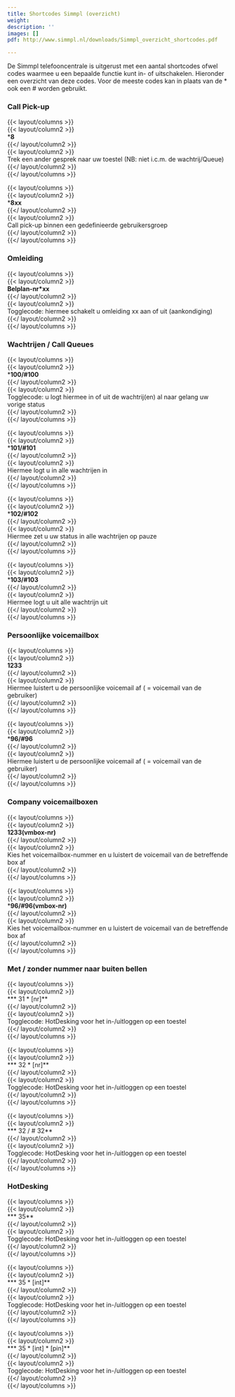```yaml
---
title: Shortcodes Simmpl (overzicht)
weight: 
description: ''
images: []
pdf: http://www.simmpl.nl/downloads/Simmpl_overzicht_shortcodes.pdf

---
```

De Simmpl telefooncentrale is uitgerust met een aantal shortcodes ofwel codes waarmee u een bepaalde functie kunt in- of uitschakelen. Hieronder een overzicht van deze codes. Voor de meeste codes kan in plaats van de * ook een # worden gebruikt.

### Call Pick-up

{{< layout/columns >}}  
 {{< layout/column2 >}}  
***8**  
 {{</ layout/column2 >}}  
 {{< layout/column2 >}}  
Trek een ander gesprek naar uw toestel (NB: niet i.c.m. de wachtrij/Queue)  
 {{</ layout/column2 >}}  
{{</ layout/columns >}}

{{< layout/columns >}}  
 {{< layout/column2 >}}  
***8xx**  
 {{</ layout/column2 >}}  
 {{< layout/column2 >}}  
Call pick-up binnen een gedefinieerde gebruikersgroep  
 {{</ layout/column2 >}}  
{{</ layout/columns >}}

### Omleiding

{{< layout/columns >}}  
 {{< layout/column2 >}}  
**Belplan-nr*xx**  
 {{</ layout/column2 >}}  
 {{< layout/column2 >}}  
Togglecode: hiermee schakelt u omleiding xx aan of uit (aankondiging)  
 {{</ layout/column2 >}}  
{{</ layout/columns >}}

### Wachtrijen / Call Queues

{{< layout/columns >}}  
 {{< layout/column2 >}}  
***100/#100**  
 {{</ layout/column2 >}}  
 {{< layout/column2 >}}  
Togglecode: u logt hiermee in of uit de wachtrij(en) al naar gelang uw vorige status  
 {{</ layout/column2 >}}  
{{</ layout/columns >}}

{{< layout/columns >}}  
 {{< layout/column2 >}}  
***101/#101**  
 {{</ layout/column2 >}}  
 {{< layout/column2 >}}  
Hiermee logt u in alle wachtrijen in  
 {{</ layout/column2 >}}  
{{</ layout/columns >}}

{{< layout/columns >}}  
 {{< layout/column2 >}}  
***102/#102**  
 {{</ layout/column2 >}}  
 {{< layout/column2 >}}  
Hiermee zet u uw status in alle wachtrijen op pauze  
 {{</ layout/column2 >}}  
{{</ layout/columns >}}

{{< layout/columns >}}  
 {{< layout/column2 >}}  
***103/#103**  
 {{</ layout/column2 >}}  
 {{< layout/column2 >}}  
Hiermee logt u uit alle wachtrijn uit  
 {{</ layout/column2 >}}  
{{</ layout/columns >}}

### Persoonlijke voicemailbox

{{< layout/columns >}}  
 {{< layout/column2 >}}  
**1233**  
 {{</ layout/column2 >}}  
 {{< layout/column2 >}}  
Hiermee luistert u de persoonlijke voicemail af ( = voicemail van de gebruiker)  
 {{</ layout/column2 >}}  
{{</ layout/columns >}}

{{< layout/columns >}}  
 {{< layout/column2 >}}  
***96/#96**  
 {{</ layout/column2 >}}  
 {{< layout/column2 >}}  
Hiermee luistert u de persoonlijke voicemail af ( = voicemail van de gebruiker)  
 {{</ layout/column2 >}}  
{{</ layout/columns >}}

### Company voicemailboxen

{{< layout/columns >}}  
 {{< layout/column2 >}}  
**1233(vmbox-nr)**  
 {{</ layout/column2 >}}  
 {{< layout/column2 >}}  
Kies het voicemailbox-nummer en u luistert de voicemail van de betreffende box af  
 {{</ layout/column2 >}}  
{{</ layout/columns >}}

{{< layout/columns >}}  
 {{< layout/column2 >}}  
***96/#96(vmbox-nr)**  
 {{</ layout/column2 >}}  
 {{< layout/column2 >}}  
Kies het voicemailbox-nummer en u luistert de voicemail van de betreffende box af  
 {{</ layout/column2 >}}  
{{</ layout/columns >}}

### Met / zonder nummer naar buiten bellen

{{< layout/columns >}}  
 {{< layout/column2 >}}  
*** 31 * \[nr\]**  
 {{</ layout/column2 >}}  
 {{< layout/column2 >}}  
Togglecode: HotDesking voor het in-/uitloggen op een toestel  
 {{</ layout/column2 >}}  
{{</ layout/columns >}}

{{< layout/columns >}}  
 {{< layout/column2 >}}  
*** 32 * \[nr\]**  
 {{</ layout/column2 >}}  
 {{< layout/column2 >}}  
Togglecode: HotDesking voor het in-/uitloggen op een toestel  
 {{</ layout/column2 >}}  
{{</ layout/columns >}}

{{< layout/columns >}}  
 {{< layout/column2 >}}  
*** 32 / # 32**  
 {{</ layout/column2 >}}  
 {{< layout/column2 >}}  
Togglecode: HotDesking voor het in-/uitloggen op een toestel  
 {{</ layout/column2 >}}  
{{</ layout/columns >}}

### HotDesking

{{< layout/columns >}}  
 {{< layout/column2 >}}  
*** 35**  
 {{</ layout/column2 >}}  
 {{< layout/column2 >}}  
Togglecode: HotDesking voor het in-/uitloggen op een toestel  
 {{</ layout/column2 >}}  
{{</ layout/columns >}}

{{< layout/columns >}}  
 {{< layout/column2 >}}  
*** 35 * \[int\]**  
 {{</ layout/column2 >}}  
 {{< layout/column2 >}}  
Togglecode: HotDesking voor het in-/uitloggen op een toestel  
 {{</ layout/column2 >}}  
{{</ layout/columns >}}

{{< layout/columns >}}  
 {{< layout/column2 >}}  
*** 35 * \[int\] * \[pin\]**  
 {{</ layout/column2 >}}  
 {{< layout/column2 >}}  
Togglecode: HotDesking voor het in-/uitloggen op een toestel  
 {{</ layout/column2 >}}  
{{</ layout/columns >}}